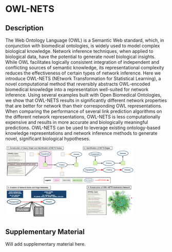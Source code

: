 # OWL-NETS
## Description

The Web Ontology Language (OWL) is a Semantic Web standard, which, in conjunction with biomedical ontologies, is widely used to model complex biological knowledge. Network inference techniques, when applied to biological data, have the potential to generate novel biological insights. While OWL facilitates logically consistent integration of independent and conflicting sources of semantic knowledge, its representational complexity reduces the effectiveness of certain types of network inference. Here we introduce OWL-NETS (NEtwork Transformation for Statistical Learning), a novel computational method that reversibly abstracts OWL-encoded biomedical knowledge into a representation well-suited for network inference. Using several examples built with Open Biomedical Ontologies, we show that OWL-NETS results in significantly different network properties that are better for network than their corresponding OWL representations. When comparing the performance of several link prediction algorithms on the different network representations, OWL-NETS is less computationally expensive and results in  more accurate and biologically meaningful predictions. OWL-NETS can be used to leverage existing ontology-based knowledge representations and network inference methods to generate novel, significant biological hypotheses.

<img src="https://github.com/callahantiff/owl-nets/blob/master/docs/images/Figure1.png" width="400">


<!-- <img src="docs/images/Figure1.png" alt="OWL-NETS Method" style="max-width:30%; border: 1px solid grey;"/> -->

## Supplementary Material

Will add supplementary material here.

```
